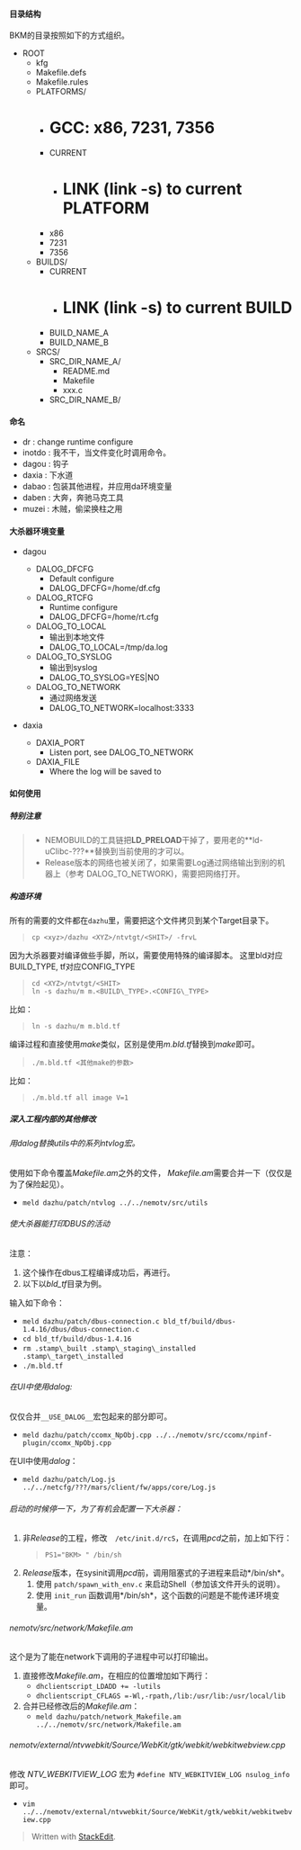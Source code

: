 

#### 目录结构
BKM的目录按照如下的方式组织。

- ROOT
	- kfg
	- Makefile.defs
	- Makefile.rules
   - PLATFORMS/
       - # GCC: x86, 7231, 7356
       - CURRENT
           - # LINK (link -s) to current PLATFORM
       - x86
       - 7231
       - 7356
   - BUILDS/
       - CURRENT
           - # LINK (link -s) to current BUILD
       - BUILD_NAME_A
       - BUILD_NAME_B
   - SRCS/
       - SRC_DIR_NAME_A/
           - README.md
           - Makefile
           - xxx.c
       - SRC_DIR_NAME_B/

#### 命名
- dr : change runtime configure
- inotdo : 我不干，当文件变化时调用命令。
- dagou : 钩子
- daxia : 下水道
- dabao : 包装其他进程，并应用da环境变量
- daben : 大奔，奔驰马克工具
- muzei : 木贼，偷梁换柱之用


#### 大杀器环境变量
- dagou
    - DALOG\_DFCFG 
        - Default configure
        - DALOG\_DFCFG=/home/df.cfg
    - DALOG\_RTCFG 
        - Runtime configure
        - DALOG\_DFCFG=/home/rt.cfg
    - DALOG\_TO\_LOCAL 
        - 输出到本地文件
        - DALOG\_TO\_LOCAL=/tmp/da.log
    - DALOG\_TO\_SYSLOG 
        - 输出到syslog
        - DALOG\_TO\_SYSLOG=YES|NO
    - DALOG\_TO\_NETWORK
        - 通过网络发送
        - DALOG\_TO\_NETWORK=localhost:3333

- daxia
    - DAXIA\_PORT
        - Listen port, see DALOG\_TO\_NETWORK
    - DAXIA\_FILE
        - Where the log will be saved to

#### 如何使用

##### **特别注意**
> * NEMOBUILD的工具链把**LD\_PRELOAD**干掉了，要用老的**ld-uClibc-???**替换到当前使用的才可以。
> * Release版本的网络也被关闭了，如果需要Log通过网络输出到别的机器上（参考 DALOG\_TO\_NETWORK)，需要把网络打开。

##### 构造环境
所有的需要的文件都在`dazhu`里，需要把这个文件拷贝到某个Target目录下。 
>    `cp <xyz>/dazhu <XYZ>/ntvtgt/<SHIT>/ -frvL`

因为大杀器要对编译做些手脚，所以，需要使用特殊的编译脚本。 这里bld对应BUILD\_TYPE, tf对应CONFIG\_TYPE
> `cd <XYZ>/ntvtgt/<SHIT>`<br/>
> `ln -s dazhu/m m.<BUILD\_TYPE>.<CONFIG\_TYPE>`   

比如：
> `ln -s dazhu/m m.bld.tf`   


编译过程和直接使用*make*类似，区别是使用*m.bld.tf*替换到*make*即可。
> `./m.bld.tf <其他make的参数>`

比如：
> `./m.bld.tf all image V=1`

##### 深入工程内部的其他修改
###### 用*dalog*替换*utils*中的系列*ntvlog*宏。

使用如下命令覆盖*Makefile.am*之外的文件，
*Makefile.am*需要合并一下（仅仅是为了保险起见）。
- `meld dazhu/patch/ntvlog ../../nemotv/src/utils`

###### 使大杀器能打印DBUS的活动

注意：
1. 这个操作在dbus工程编译成功后，再进行。
1. 以下以*bld_tf*目录为例。

输入如下命令：
- `meld dazhu/patch/dbus-connection.c bld_tf/build/dbus-1.4.16/dbus/dbus-connection.c`
- `cd bld_tf/build/dbus-1.4.16`
- `rm .stamp\_built .stamp\_staging\_installed .stamp\_target\_installed`
- `./m.bld.tf`

###### 在UI中使用*dalog*:

仅仅合并`__USE_DALOG__`宏包起来的部分即可。
- `meld dazhu/patch/ccomx_NpObj.cpp ../../nemotv/src/ccomx/npinf-plugin/ccomx_NpObj.cpp`

在UI中使用*dalog*：
- `meld dazhu/patch/Log.js ../../netcfg/???/mars/client/fw/apps/core/Log.js`

###### 启动的时候停一下，为了有机会配置一下大杀器：

1. 非*Release*的工程，修改　`/etc/init.d/rcS`，在调用*pcd*之前，加上如下行：
    > `PS1="BKM> " /bin/sh`
1. *Release*版本，在sysinit调用*pcd*前，调用阻塞式的子进程来启动*/bin/sh*。
    1. 使用 `patch/spawn_with_env.c` 来启动Shell（参加该文件开头的说明）。
    1. 使用 `init_run` 函数调用*/bin/sh*，这个函数的问题是不能传递环境变量。

###### nemotv/src/network/Makefile.am
这个是为了能在network下调用的子进程中可以打印输出。

1. 直接修改*Makefile.am*，在相应的位置增加如下两行：
    - `dhclientscript_LDADD += -lutils`
    - `dhclientscript_CFLAGS =-Wl,-rpath,/lib:/usr/lib:/usr/local/lib`
1. 合并已经修改后的*Makefile.am*：
    - `meld dazhu/patch/network_Makefile.am ../../nemotv/src/network/Makefile.am`

###### nemotv/external/ntvwebkit/Source/WebKit/gtk/webkit/webkitwebview.cpp
修改 *NTV_WEBKITVIEW_LOG* 宏为 `#define NTV_WEBKITVIEW_LOG nsulog_info` 即可。
- `vim ../../nemotv/external/ntvwebkit/Source/WebKit/gtk/webkit/webkitwebview.cpp`


> Written with [StackEdit](https://stackedit.io/).

